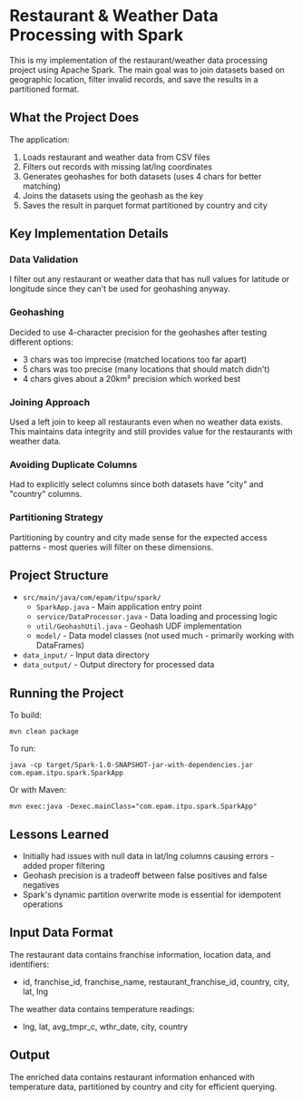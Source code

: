 # Restaurant & Weather Data Processing with Spark

This is my implementation of the restaurant/weather data processing project using Apache Spark. The main goal was to join datasets based on geographic location, filter invalid records, and save the results in a partitioned format.

## What the Project Does

The application:
1. Loads restaurant and weather data from CSV files
2. Filters out records with missing lat/lng coordinates
3. Generates geohashes for both datasets (uses 4 chars for better matching)
4. Joins the datasets using the geohash as the key
5. Saves the result in parquet format partitioned by country and city

## Key Implementation Details

### Data Validation
I filter out any restaurant or weather data that has null values for latitude or longitude since they can't be used for geohashing anyway.

### Geohashing
Decided to use 4-character precision for the geohashes after testing different options:
- 3 chars was too imprecise (matched locations too far apart)
- 5 chars was too precise (many locations that should match didn't)
- 4 chars gives about a 20km² precision which worked best

### Joining Approach
Used a left join to keep all restaurants even when no weather data exists. This maintains data integrity and still provides value for the restaurants with weather data.

### Avoiding Duplicate Columns
Had to explicitly select columns since both datasets have "city" and "country" columns.

### Partitioning Strategy
Partitioning by country and city made sense for the expected access patterns - most queries will filter on these dimensions.

## Project Structure

- `src/main/java/com/epam/itpu/spark/`
  - `SparkApp.java` - Main application entry point
  - `service/DataProcessor.java` - Data loading and processing logic
  - `util/GeohashUtil.java` - Geohash UDF implementation
  - `model/` - Data model classes (not used much - primarily working with DataFrames)
- `data_input/` - Input data directory
- `data_output/` - Output directory for processed data

## Running the Project

To build:
```
mvn clean package
```

To run:
```
java -cp target/Spark-1.0-SNAPSHOT-jar-with-dependencies.jar com.epam.itpu.spark.SparkApp
```

Or with Maven:
```
mvn exec:java -Dexec.mainClass="com.epam.itpu.spark.SparkApp"
```

## Lessons Learned

- Initially had issues with null data in lat/lng columns causing errors - added proper filtering
- Geohash precision is a tradeoff between false positives and false negatives
- Spark's dynamic partition overwrite mode is essential for idempotent operations

## Input Data Format

The restaurant data contains franchise information, location data, and identifiers:
- id, franchise_id, franchise_name, restaurant_franchise_id, country, city, lat, lng

The weather data contains temperature readings:
- lng, lat, avg_tmpr_c, wthr_date, city, country

## Output

The enriched data contains restaurant information enhanced with temperature data, partitioned by country and city for efficient querying.
